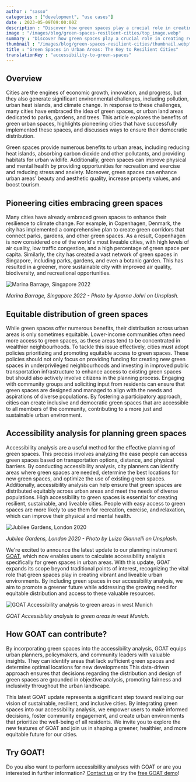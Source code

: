 ```yaml
---
author : "sasso"
categories : ["development", "use cases"]
date : 2023-05-09T09:00:00Z
description : "Discover how green spaces play a crucial role in creating resilient and sustainable cities and how accessibility analysis can optimize the planning process and promote inclusivity for green urban spaces."
image : "/images/blog/green-spaces-resilient-cities/top_image.webp"
summary : "Discover how green spaces play a crucial role in creating resilient and sustainable cities and how accessibility analysis can optimize the planning process and promote inclusivity for green urban spaces. "
thumbnail : "/images/blog/green-spaces-resilient-cities/thumbnail.webp"
title : "Green Spaces in Urban Areas: The Key to Resilient Cities"
translationKey : "accessibility-to-green-spaces"
---
```


## Overview

Cities are the engines of economic growth, innovation, and progress, but they also generate significant environmental challenges, including pollution, urban heat islands, and climate change. In response to these challenges, many cities have embraced the idea of green spaces, or urban land areas dedicated to parks, gardens, and trees. This article explores the benefits of green urban spaces, highlights pioneering cities that have successfully implemented these spaces, and discusses ways to ensure their democratic distribution.   


Green spaces provide numerous benefits to urban areas, including reducing heat islands, absorbing carbon dioxide and other pollutants, and providing habitats for urban wildlife. Additionally, green spaces can improve physical and mental health by providing opportunities for recreation and exercise and reducing stress and anxiety. Moreover, green spaces can enhance urban areas' beauty and aesthetic quality, increase property values, and boost tourism.   

## Pioneering cities embracing green spaces

Many cities have already embraced green spaces to enhance their resilience to climate change. For example, in Copenhagen, Denmark, the city has implemented a comprehensive plan to create green corridors that connect parks, gardens, and other green spaces. As a result, Copenhagen is now considered one of the world's most liveable cities, with high levels of air quality, low traffic congestion, and a high percentage of green space per capita. Similarly, the city has created a vast network of green spaces in Singapore, including parks, gardens, and even a botanic garden. This has resulted in a greener, more sustainable city with improved air quality, biodiversity, and recreational opportunities.

![Marina Barrage, Singapore 2022](/images/blog/green-spaces-resilient-cities/Singapore.webp "Marina Barrage, Singapore 2022")

_Marina Barrage, Singapore 2022 - Photo by Aparna Johri on Unsplash._

## Equitable distribution of green spaces

While green spaces offer numerous benefits, their distribution across urban areas is only sometimes equitable. Lower-income communities often need more access to green spaces, as these areas tend to be concentrated in wealthier neighbourhoods. To tackle this issue effectively, cities must adopt policies prioritizing and promoting equitable access to green spaces. These policies should not only focus on providing funding for creating new green spaces in underprivileged neighbourhoods and investing in improved public transportation infrastructure to enhance access to existing green spaces but should also actively involve citizens in the planning process. Engaging with community groups and soliciting input from residents can ensure that green spaces are designed and managed to align with the needs and aspirations of diverse populations. By fostering a participatory approach, cities can create inclusive and democratic green spaces that are accessible to all members of the community, contributing to a more just and sustainable urban environment.  


## Accessibility analysis for planning green spaces

Accessibility analysis are a useful method for the effective planning of green spaces. This process involves analyzing the ease people can access green spaces based on transportation options, distance, and physical barriers. By conducting accessibility analysis, city planners can identify areas where green spaces are needed, determine the best locations for new green spaces, and optimize the use of existing green spaces. Additionally, accessibility analysis can help ensure that green spaces are distributed equitably across urban areas and meet the needs of diverse populations. High accessibility to green spaces is essential for creating resilient, sustainable, and liveable cities. People with easy access to green spaces are more likely to use them for recreation, exercise, and relaxation, which can improve their physical and mental health. 

![Jubilee Gardens, London 2020](/images/blog/green-spaces-resilient-cities/London.webp "Jubilee Gardens, London 2020")

_Jubilee Gardens, London 2020 - Photo by Luiza Giannelli on Unsplash._

We're excited to announce the latest update to our planning instrument [GOAT](/../en/goat/ "What is GOAT?"), which now enables users to calculate accessibility analysis specifically for green spaces in urban areas. With this update, GOAT expands its scope beyond traditional points of interest, recognizing the vital role that green spaces play in creating vibrant and liveable urban environments. By including green spaces in our accessibility analysis, we aim to promote a greener future while addressing the growing need for equitable distribution and access to these valuable resources.

![GOAT Accessibility analysis to green areas in west Munich](/images/blog/green-spaces-resilient-cities/GOAT-print.png.webp "GOAT Accessibility analysis to green areas in west Munich")

_GOAT Accessibility analysis to green areas in west Munich._

## How GOAT can contribute?

By incorporating green spaces into the accessibility analysis, GOAT equips urban planners, policymakers, and community leaders with valuable insights. They can identify areas that lack sufficient green spaces and determine optimal locations for new developments This data-driven approach ensures that decisions regarding the distribution and design of green spaces are grounded in objective analysis, promoting fairness and inclusivity throughout the urban landscape.   

This latest GOAT update represents a significant step toward realizing our vision of sustainable, resilient, and inclusive cities. By integrating green spaces into our accessibility analysis, we empower users to make informed decisions, foster community engagement, and create urban environments that prioritize the well-being of all residents. We invite you to explore the new features of GOAT and join us in shaping a greener, healthier, and more equitable future for our cities. 

## Try GOAT!

Do you also want to perform accessibility analyses with GOAT or are you interested in further information? [Contact us](/en/contact/ "Contact Plan4Better here!") or try the [free GOAT demo](/en/request-demo/ "Try GOAT for free!")!